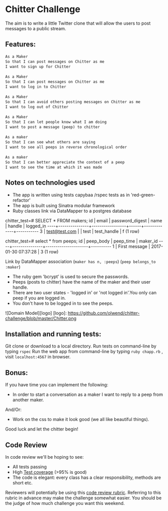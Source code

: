 Chitter Challenge
=================

The aim is to write a little Twitter clone that will allow the users to post messages to a public stream.

Features:
-------

```
As a Maker
So that I can post messages on Chitter as me
I want to sign up for Chitter

As a Maker
So that I can post messages on Chitter as me
I want to log in to Chitter

As a Maker
So that I can avoid others posting messages on Chitter as me
I want to log out of Chitter

As a Maker
So that I can let people know what I am doing  
I want to post a message (peep) to chitter

As a maker
So that I can see what others are saying  
I want to see all peeps in reverse chronological order

As a maker
So that I can better appreciate the context of a peep
I want to see the time at which it was made
```

Notes on technologies used
---------------------------

* The app is written using tests capybaa /rspec tests as in 'red-green-refactor'
* The app is built using Sinatra modular framework
* Ruby classes link via DataMapper to a postgres database

chitter_test=# SELECT * FROM makers;
 id |     email     | password_digest | name |   handle    | logged_in 
----+---------------+-----------------+------+-------------+-----------
  3 | test@test.com |                 | test | test_handle | f
(1 row)


chitter_test=# select * from peeps;
 id |   peep_body   |      peep_time      | maker_id 
----+---------------+---------------------+----------
  1 | First message | 2017-01-30 07:37:28 |        3
(1 row)

 Link by DataMapper association (```maker has n, :peeps```) (```peep belongs_to :maker```)

* The ruby gem 'bcrypt' is used to secure the passwords.
* Peeps (posts to chitter) have the name of the maker and their user handle.
* There are two user states - 'logged in' or 'not logged in'.You only can peep if you are logged in.
* You don't have to be logged in to see the peeps.

![Domain Model][logo]
[logo]: https://github.com/olwend/chitter-challenge/blob/master/Chitter.png

Installation and running tests:
-------------------------------
Git clone or download to a local directory.
Run tests on command-line by typing `rspec`
Run the web app from command-line by typing `ruby chapp.rb` , visit `localhost:4567` in browser.

Bonus:
-----

If you have time you can implement the following:

* In order to start a conversation as a maker I want to reply to a peep from another maker.

And/Or:

* Work on the css to make it look good (we all like beautiful things).

Good luck and let the chitter begin!

Code Review
-----------

In code review we'll be hoping to see:

* All tests passing
* High [Test coverage](https://github.com/makersacademy/course/blob/master/pills/test_coverage.md) (>95% is good)
* The code is elegant: every class has a clear responsibility, methods are short etc.

Reviewers will potentially be using this [code review rubric](docs/review.md).  Referring to this rubric in advance may make the challenge somewhat easier.  You should be the judge of how much challenge you want this weekend.
